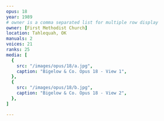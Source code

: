 ```yaml
---
opus: 18
year: 1989
# owner is a comma separated list for multiple row display
owner: [First Methodist Church]
location: Tahlequah, OK
manuals: 2
voices: 21
ranks: 25
media: [
  {
    src: "/images/opus/18/a.jpg",
    caption: "Bigelow & Co. Opus 18 - View 1",
  },
  {
    src: "/images/opus/18/b.jpg",
    caption: "Bigelow & Co. Opus 18 - View 2",
  },
]

---
```

